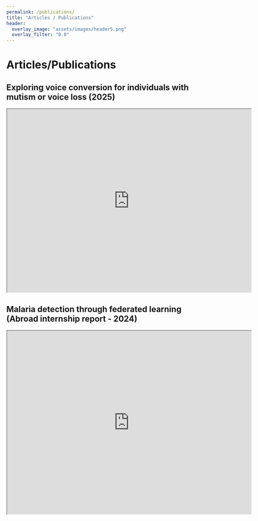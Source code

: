 ```yaml
---
permalink: /publications/
title: "Articles / Publications"
header:
  overlay_image: "assets/images/header5.png"
  overlay_filter: "0.0"
---
```



# Articles/Publications


## Exploring voice conversion for individuals with mutism or voice loss (2025)

<iframe src="https://drive.google.com/file/d/1oEAgUAEQKUmUR69kY6StcpdRsWfF0Zj_/preview" width="640" height="480" allow="autoplay"></iframe>



## Malaria detection through federated learning (Abroad internship report - 2024)

<iframe src="https://drive.google.com/file/d/1xYECY3qNsO3Xp1ydpOE2PCVkqnKtwZlU/preview" width="640" height="480" allow="autoplay"></iframe>
